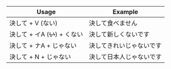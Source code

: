 |Usage|Example|
|-|-|
|決して + V (ない)|決して食べません|
|決して + イA (~~い~~) + くない|決して新しくないです|
|決して + ナA + じゃない|決してきれいじゃないです|
|決して + N + じゃない|決して日本人じゃないです|